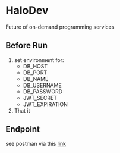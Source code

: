 # HaloDev

Future of on-demand programming services

## Before Run

1. set environment for:
    - DB_HOST
    - DB_PORT
    - DB_NAME
    - DB_USERNAME
    - DB_PASSWORD
    - JWT_SECRET
    - JWT_EXPIRATION
2. That it

## Endpoint

see postman via this [link](https://www.postman.com/dark-trinity-353543/workspace/enigma-levi-taichou/collection/14212009-4957b788-9a68-45cd-baea-a5ff001691cc?action=share&creator=14212009)